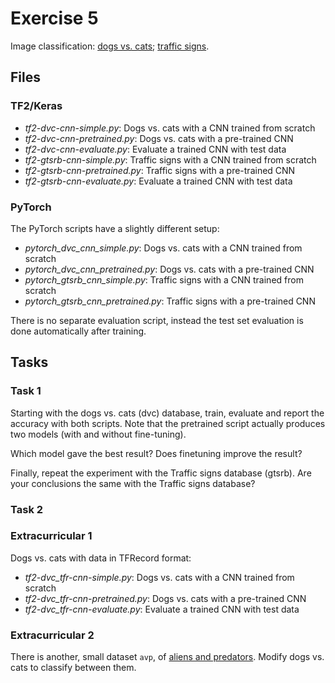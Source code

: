 # Exercise 5

Image classification: [dogs vs. cats](imgs/dvc.png); [traffic signs](imgs/gtsrb-montage.png).

## Files

### TF2/Keras

* *tf2-dvc-cnn-simple.py*: Dogs vs. cats with a CNN trained from scratch
* *tf2-dvc-cnn-pretrained.py*: Dogs vs. cats with a pre-trained CNN
* *tf2-dvc-cnn-evaluate.py*: Evaluate a trained CNN with test data
* *tf2-gtsrb-cnn-simple.py*: Traffic signs with a CNN trained from scratch
* *tf2-gtsrb-cnn-pretrained.py*: Traffic signs with a pre-trained CNN
* *tf2-gtsrb-cnn-evaluate.py*: Evaluate a trained CNN with test data

### PyTorch

The PyTorch scripts have a slightly different setup:

* *pytorch_dvc_cnn_simple.py*: Dogs vs. cats with a CNN trained from scratch
* *pytorch_dvc_cnn_pretrained.py*: Dogs vs. cats with a pre-trained CNN
* *pytorch_gtsrb_cnn_simple.py*: Traffic signs with a CNN trained from scratch
* *pytorch_gtsrb_cnn_pretrained.py*: Traffic signs with a pre-trained CNN

There is no separate evaluation script, instead the test set
evaluation is done automatically after training.

## Tasks

### Task 1

Starting with the dogs vs. cats (dvc) database, train, evaluate and report the
accuracy with both scripts. Note that the pretrained script actually produces
two models (with and without fine-tuning).

Which model gave the best result? Does finetuning improve the result?

Finally, repeat the experiment with the Traffic signs database (gtsrb). Are your
conclusions the same with the Traffic signs database?

### Task 2

### Extracurricular 1

Dogs vs. cats with data in TFRecord format: 

* *tf2-dvc_tfr-cnn-simple.py*: Dogs vs. cats with a CNN trained from scratch
* *tf2-dvc_tfr-cnn-pretrained.py*: Dogs vs. cats with a pre-trained CNN
* *tf2-dvc_tfr-cnn-evaluate.py*: Evaluate a trained CNN with test data

### Extracurricular 2

There is another, small dataset `avp`, of [aliens and predators](imgs/avp.png). Modify dogs vs. cats to classify between them.  


